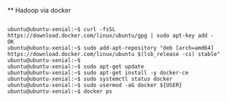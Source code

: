 ** Hadoop via docker

<code>
ubuntu@ubuntu-xenial:~$ curl -fsSL https://download.docker.com/linux/ubuntu/gpg | sudo apt-key add -
OK
ubuntu@ubuntu-xenial:~$ sudo add-apt-repository "deb [arch=amd64] https://download.docker.com/linux/ubuntu $(lsb_release -cs) stable"
ubuntu@ubuntu-xenial:~$
ubuntu@ubuntu-xenial:~$ sudo apt-get update
ubuntu@ubuntu-xenial:~$ sudo apt-get install -y docker-ce
ubuntu@ubuntu-xenial:~$ sudo systemctl status docker
ubuntu@ubuntu-xenial:~$ sudo usermod -aG docker ${USER}
ubuntu@ubuntu-xenial:~$ docker ps

</code>

